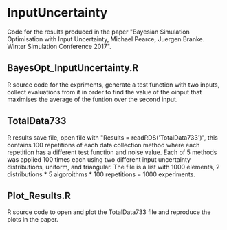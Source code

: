 # InputUncertainty
Code for the results produced in the paper "Bayesian Simulation Optimisation with Input Uncertainty, Michael Pearce, Juergen Branke. Winter Simulation Conference 2017".

## BayesOpt_InputUncertainty.R
R source code for the expriments, generate a test function with two inputs, collect evaluations from it in order to find the value of the oinput that maximises the average of the funtion over the second input.

## TotalData733
R results save file, open file with "Results = readRDS('TotalData733')", this contains 100 repetitions of each data collection method where each repetition has a different test function and noise value. Each of 5 methods was applied 100 times each using two different input uncertainty distributions, uniform, and triangular. The file is a list with 1000 elements, 2 distributions * 5 algoroithms * 100 repetitions = 1000 experiments.

## Plot_Results.R
R source code to open and plot the TotalData733 file and reproduce the plots in the paper.

